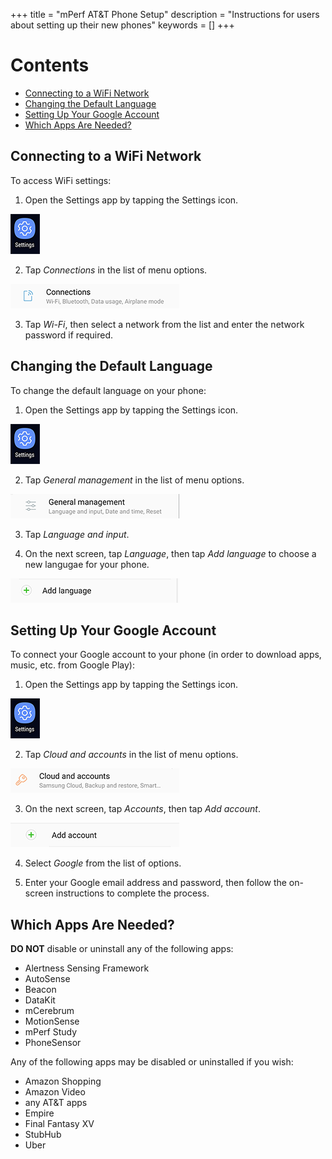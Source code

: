 +++
title = "mPerf AT&T Phone Setup"
description = "Instructions for users about setting up their new phones"
keywords = []
+++

# Contents

- [Connecting to a WiFi Network](#wifi)
- [Changing the Default Language](#lang)
- [Setting Up Your Google Account](#googleaccount)
- [Which Apps Are Needed?](#whichapps)

## <a name="wifi"></a>Connecting to a WiFi Network

To access WiFi settings:

1) Open the Settings app by tapping the Settings icon.

<img src="/img/howto/mPerf/phoneSettingsIcon.png">

2) Tap *Connections* in the list of menu options.

<img src="/img/howto/mPerf/connectionsButton.png">

3) Tap *Wi-Fi*, then select a network from the list and enter the network password if required.


## <a name="lang"></a>Changing the Default Language

To change the default language on your phone:

1) Open the Settings app by tapping the Settings icon.

<img src="/img/howto/mPerf/phoneSettingsIcon.png">

2) Tap *General management* in the list of menu options.

<img src="/img/howto/mPerf/genMgmtButton.png">

3) Tap *Language and input*.

4) On the next screen, tap *Language*, then tap *Add language* to choose a new langugae for your phone.

<img src="/img/howto/mPerf/addLangButton.png">


## <a name="googleaccount"></a>Setting Up Your Google Account

To connect your Google account to your phone (in order to download apps, music, etc. from Google Play):

1) Open the Settings app by tapping the Settings icon.

<img src="/img/howto/mPerf/phoneSettingsIcon.png">

2) Tap *Cloud and accounts* in the list of menu options.

<img src="/img/howto/mPerf/cloudAccountsButton.png">

3) On the next screen, tap *Accounts*, then tap *Add account*.

<img src="/img/howto/mPerf/addAccountButton.png">

4) Select *Google* from the list of options.

5) Enter your Google email address and password, then follow the on-screen instructions to complete the process.


## <a name="whichapps"></a>Which Apps Are Needed?

**DO NOT** disable or uninstall any of the following apps:

- Alertness Sensing Framework
- AutoSense
- Beacon
- DataKit
- mCerebrum
- MotionSense
- mPerf Study
- PhoneSensor

Any of the following apps may be disabled or uninstalled if you wish:

- Amazon Shopping
- Amazon Video
- any AT&T apps
- Empire
- Final Fantasy XV
- StubHub
- Uber
